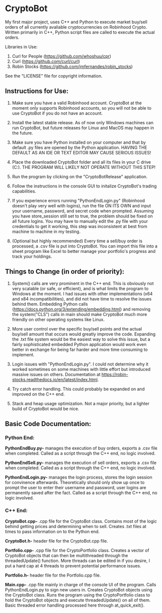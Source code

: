 # CryptoBot


My first major project, uses C++ and Python to execute market buy/sell orders of all currently avaliable cryptocurrencies on Robinhood Crypto. Written primarily in C++, Python script files are called to execute the actual orders.

Libraries in Use:
1. Curl for People (https://github.com/whoshuu/cpr)
2. Curl (https://github.com/curl/curl)
3. Robin Stocks (https://github.com/jmfernandes/robin_stocks)

See the "LICENSE" file for copyright information.


## Instructions for Use:

1. Make sure you have a valid Robinhood account. CryptoBot at the moment only supports Robinhood accounts, so you will not be able to use CryptoBot if you do not have an account.

1. Install the latest stable release. As of now only Windows machines can run CryptoBot, but future releases for Linux and MacOS may happen in the future.

2. Make sure you have Python installed on your computer and that by default .py files are opened by the Python application. HAVING THE DEFAULT AS
   AN IDE OR TEXT EDITOR MAY CAUSE SERIOUS ISSUES!

3. Place the downloaded CryptoBot folder and all its files in your C drive (C:\). THE PROGRAM WILL LIKELY NOT OPERATE WITHOUT THIS STEP!

4. Run the program by clicking on the "CryptoBotRelease" application.

5. Follow the instructions in the console GUI to initalize CryptoBot's trading capabilities.

6. If you experience errors running "PythonEndLogin.py" (Robinhood doesn't play very well with logins), run the file ON ITS OWN
   and input your username, password, and secret code when prompted. Assuming you have store_session still set to true, the problem
   should be fixed on all future logins. You may have to manually edit the .py file with your credentials to get it working, this step was inconsistent at best from machine to machine in my testing.

7. (Optional but highly recommended) Every time a sell/buy order is processed, a .csv file is put into CryptoBot. You can import this file
    into a sheet program like Excel to better manage your portfolio's progress and track your holdings.

## Things to Change (in order of priority):

1. System() calls are very prominent in the C++ end. This is obviously not very scalable (or safe, or efficient), and is what limits the program 
   to Windows at the moment. I had issues with other implementations (x64 and x84 incompatibilities), and did not have time to resolve the issues behind them.
   Embedding Python calls (https://docs.python.org/3/extending/embedding.html) and removing the system("CLS") calls in main
   should make CryptoBot much more friendly on other operating systems like Linux.
   
2. More user control over the specific buy/sell points and the actual buy/sell amount that occurs would greatly improve the code. Expanding the .txt file system would be the easiest way to solve this issue, but a fairly sophisticated embedded Python application would work even better in exchange for being far harder and more time consuming to implement.

3. Login issues with "PythonEndLogin.py". I could not determine why it worked sometimes on some machines with little effort but introduced massive
   issues on others. Documentation at https://robin-stocks.readthedocs.io/en/latest/index.html.

4. Try catch error handling. This could probably be expanded on and improved on the C++ end.

5. Stack and heap usage optimization. Not a major priority, but a lighter build of CryptoBot would be nice.

## Basic Code Documentation:

### Python End:

**PythonEndBuy.py-** manages the execution of buy orders, exports a .csv file when completed.
		 Called as a script through the C++ end, no logic involved.

**PythonEndSell.py-** manages the execution of sell orders, exports a .csv file when completed.
		  Called as a script through the C++ end, no logic involved.

**PythonEndLogin.py-** manages the login process, stores the login session for convinence afterwards. Theoretically should only show up once to prompt the user to enter their username and password, user logins are permanently saved after the fact. Called as a script through the C++ end, no logic involved.


### C++ End:

**CryptoBot.cpp-** .cpp file for the CryptoBot class. Contains most of the logic behind getting prices
		and determining when to sell. Creates .txt files at times to pass information
		on to the Python end.

**CryptoBot.h-** header file for the CryptoBot.cpp file.

**Portfolio.cpp-** .cpp file for the CryptoPortfolio class. Creates a vector of CryptoBot objects that can then be
 		multithreaded through the threadedUpdate() function. More threads can be edited in if you desire, I put a hard
		cap at 4 threads to prevent potential performance issues.

**Portfolio.h-** header file for the Portfolio.cpp file.

**Main.cpp-** .cpp file mainly in charge of the console UI of the program. Calls PythonEndLogin.py to sign new users in. Creates CryptoBot objects using the CryptoBot class. Runs the program using the CryptoPortfolio class to hold the CryptoBot objects and execute threadedUpdate() on all of them. Basic threaded error handling processed here through at_quick_exit().


